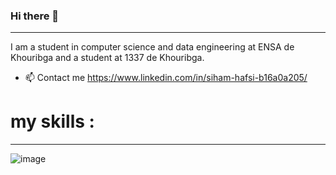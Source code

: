### Hi there 👋
--------------------------------------------------------------------------------------------------------------------------------------------------------------------------
I am a student in computer science and data engineering at ENSA de Khouribga and a student at 1337 de Khouribga.

- 📫 Contact me https://www.linkedin.com/in/siham-hafsi-b16a0a205/

# my skills :
--------------------------------------------------------------------------------------------------------------------------------------------------------------------------
![image](https://user-images.githubusercontent.com/92990046/202314218-5dcc348d-af87-4c0e-8b34-2089c19e057e.png)

